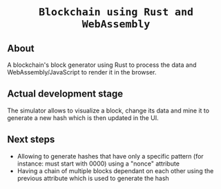 <div align="center">

  <h1><code>Blockchain using Rust and WebAssembly</code></h1>

</div>

## About

A blockchain's block generator using Rust to process the data and WebAssembly/JavaScript to render it in the browser.

## Actual development stage

The simulator allows to visualize a block, change its data and mine it to generate a new hash which is then updated in the UI.

## Next steps

- Allowing to generate hashes that have only a specific pattern (for instance: must start with 0000) using a "nonce" attribute
- Having a chain of multiple blocks dependant on each other using the previous attribute which is used to generate the hash
